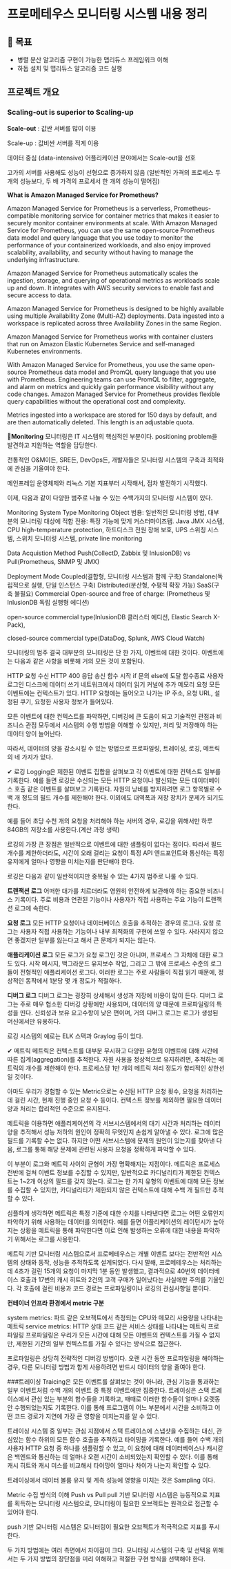 # 프로메테우스 모니터링 시스템 내용 정리

## 🎯 목표
- 병렬 분산 알고리즘 구현이 가능한 맵리듀스 프레임워크 이해
- 하둡 설치 및 맵리듀스 알고리즘 코드 실행



## 프로젝트 개요

### Scaling-out is superior to Scaling-up

**Scale-out** : 값싼 서버를 많이 이용

Scale-up : 값비싼 서버를 적게 이용

데이터 중심 (data-intensive) 어플리케이션 분야에서는 Scale-out을 선호

고가의 서버를 사용해도 성능이 선형으로 증가하지 않음 (일반적인 가격의 프로세스 두 개의 성능보다, 두 배 가격의 프로세서 한 개의 성능이 떨어짐)

**What is Amazon Managed Service for Prometheus?**


Amazon Managed Service for Prometheus is a serverless, Prometheus-compatible monitoring service for container metrics that makes it easier to securely monitor container environments at scale. With Amazon Managed Service for Prometheus, you can use the same open-source Prometheus data model and query language that you use today to monitor the performance of your containerized workloads, and also enjoy improved scalability, availability, and security without having to manage the underlying infrastructure.

Amazon Managed Service for Prometheus automatically scales the ingestion, storage, and querying of operational metrics as workloads scale up and down. It integrates with AWS security services to enable fast and secure access to data.

Amazon Managed Service for Prometheus is designed to be highly available using multiple Availability Zone (Multi-AZ) deployments. Data ingested into a workspace is replicated across three Availability Zones in the same Region.

Amazon Managed Service for Prometheus works with container clusters that run on Amazon Elastic Kubernetes Service and self-managed Kubernetes environments.

With Amazon Managed Service for Prometheus, you use the same open-source Prometheus data model and PromQL query language that you use with Prometheus. Engineering teams can use PromQL to filter, aggregate, and alarm on metrics and quickly gain performance visibility without any code changes. Amazon Managed Service for Prometheus provides flexible query capabilities without the operational cost and complexity.

Metrics ingested into a workspace are stored for 150 days by default, and are then automatically deleted. This length is an adjustable quota.

**📌Monitoring**
모니터링은 IT 시스템의 핵심적인 부분이다. positioning problem을 발견하고 지원하는 역할을 담당한다.

전통적인 O&M이든, SRE든, DevOps든, 개발자들은 모니터링 시스템의 구축과 최적화에 관심을 기울여야 한다.

메인프레임 운영체제와 리눅스 기본 지표부터 시작해서, 점차 발전하기 시작했다.

이제, 다음과 같이 다양한 범주로 나눌 수 있는 수백가지의 모니터링 시스템이 있다.

Monitoring System Type
Monitoring Object
범용: 일반적인 모니터링 방법, 대부분의 모니터링 대상에 적합
전용: 특정 기능에 맞게 커스터마이즈됌. Java JMX 시스템, CPU high-temperature protection, 하드디스크 전원 장애 보호, UPS 스위칭 시스템, 스위치 모니터링 시스템, private line monitoring

Data Acquistion Method
Push(CollectD, Zabbix 및 InlusionDB) vs Pull(Prometheus, SNMP 및 JMX)

Deployment Mode
Coupled(결합형, 모니터링 시스템과 함께 구축)
Standalone(독립적으로 실행, 단일 인스턴스 구축)
Distributed(분산형, 수평적 확장 가능)
SaaS(구축 불필요)
Commercial
Open-source and free of charge: (Prometheus 및 InlusionDB 독립 실행형 에디션)

open-source commercial type(InlusionDB 클러스터 에디션, Elastic Search X-Pack),

closed-source commercial type(DataDog, Splunk, AWS Cloud Watch)

모니터링의 범주
결국 대부분의 모니터링은 단 한 가지, 이벤트에 대한 것이다. 이벤트에는 다음과 같은 사항을 비롯해 거의 모든 것이 포함된다.

HTTP 요청 수신
HTTP 400 응답 송신
함수 시작
if 문의 else에 도달
함수종료
사용자 로그인
디스크에 데이터 쓰기
네트워크에서 데이터 읽기
커널에 추가 메모리 요청
모든 이벤트에는 컨텍스트가 있다. HTTP 요청에는 들어오고 나가는 IP 주소, 요청 URL, 설정된 쿠기, 요청한 사용자 정보가 들어있다.

모든 이벤트에 대한 컨텍스트를 파악하면, 디버깅에 큰 도움이 되고 기술적인 관점과 비즈니스 관점 모두에서 시스템의 수행 방법을 이해할 수 있지만, 처리 및 저장해야 하는 데이터 양이 늘어난다.

따라서, 데이터의 양을 감소시킬 수 있는 방법으로 프로파일링, 트레이싱, 로깅, 메트릭의 네 가지가 있다.

✔ 로깅
Logging은 제한된 이벤트 집합을 살펴보고 각 이벤트에 대한 컨텍스트 일부를 기록한다. 예를 들면 로깅은 수신되는 모든 HTTP 요청이나 발신되는 모든 데이터베이스 호출 같은 이벤트를 살펴보고 기록한다. 자원의 낭비를 방지하려면 로그 항목별로 수백 개 정도의 필드 개수를 제한해야 한다. 이외에도 대역폭과 저장 장치가 문제가 되기도 한다.

예를 들어 초당 수천 개의 요청을 처리해야 하는 서버의 경우, 로깅을 위해서만 하루 84GB의 저장소를 사용한다.(계산 과정 생략)

로깅의 가장 큰 장점은 일반적으로 이벤트에 대한 샘플링이 없다는 점이다. 따라서 필드 개수를 제한하더라도, 시간이 오래 걸리는 요청이 특정 API 엔드포인트와 통신하는 특정 유저에게 얼마나 영향을 미치는지를 판단해야 한다.

로깅은 다음과 같이 일반적이지만 중복될 수 있는 4가지 범주로 나룰 수 있다.

**트랜잭션 로그**
어떠한 대가를 치르더라도 영원히 안전하게 보관해야 하는 중요한 비즈니스 기록이다. 주로 비용과 연관된 기능이나 사용자가 직접 사용하는 주요 기능이 트랜잭션 로그에 속한다.

**요청 로그**
모든 HTTP 요청이나 데이터베이스 호출을 추적하는 경우의 로그다. 요청 로그는 사용자 직접 사용하는 기능이나 내부 최적화의 구현에 쓰일 수 있다. 사라지지 않으면 좋겠지만 일부를 잃는다고 해서 큰 문제가 되지는 않는다.

**애플리케이션 로그**
모든 로그가 요청 로그인 것은 아니며, 프로세스 그 자체에 대한 로그도 있다. 시작 메시지, 백그라운드 유지보수 작업, 그리고 그 밖에 프로세스 수준의 로그들이 전형적인 애플리케이션 로그다. 이러한 로그는 주로 사람들이 직접 읽기 때문에, 정상적인 동작에서 1분당 몇 개 정도가 적절하다.

**디버그 로그**
디버그 로그는 굉장히 상세해서 생성과 저장에 비용이 많이 든다. 디버그 로그는 주로 매우 협소한 디버깅 상황에만 사용되며, 데이터의 양 때문에 프로파일링의 특성을 띤다. 신뢰성과 보유 요고수항이 낮은 편이며, 거의 디버그 로그는 로그가 생성된 머신에서만 유용하다.

로깅 시스템의 예로는 ELK 스택과 Graylog 등이 있다.

✔ 메트릭
메트릭은 컨텍스트를 대부분 무시하고 다양한 유형의 이벤트에 대해 시간에 따른 집계(aggregation)를 추적한다. 자원 사용을 정상적으로 유지하려면, 추적하는 메트릭의 개수를 제한해야 한다. 프로세스당 1만 개의 메트릭 처리 정도가 합리적인 상한선일 것이다.

아마도 우리가 경험할 수 있는 Metric으로는 수신된 HTTP 요청 횟수, 요청을 처리하는 데 걸린 시간, 현재 진행 중인 요청 수 등이다. 컨텍스트 정보를 제외하면 필요한 데이터 양과 처리는 합리적인 수준으로 유지된다.

메트릭을 이용하면 애플리케이션의 각 서브시스템에서의 대기 시간과 처리하는 데이터 양을 추적해서 성능 저하의 원인이 정확히 무엇인지 손쉽게 알아낼 수 있다. 로그에 많은 필드를 기록할 수는 없다. 하지만 어떤 서브시스템에 문제의 원인이 있는지를 찾아낸 다음, 로그를 통해 해당 문제에 관련된 사용자 요청을 정확하게 파악할 수 있다.

이 부분이 로그와 메트릭 사이의 균형이 가장 명확해지는 지점이다. 메트릭은 프로세스 전반에 걸쳐 이벤트 정보를 수집할 수 있지만, 일반적으로 카디널리티가 제한된 컨텍스트는 1~2개 이상의 필드를 갖지 않는다. 로그는 한 가지 유형의 이벤트에 대해 모든 정보를 수집할 수 있지만, 카디널리티가 제한되지 않은 컨텍스트에 대해 수백 개 필드만 추적할 수 있다.

심플하게 생각하면 메트릭은 특정 기준에 대한 수치를 나타낸다면 로그는 어떤 오류인지 파악하기 위해 사용하는 데이터를 의미한다. 예를 들면 어플리케이션의 레이턴시가 높아지는 상황을 메트릭을 통해 파악한다면 이로 인해 발생하는 오류에 대한 내용을 파악하기 위해서는 로그를 사용한다.

메트릭 기반 모니터링 시스템으로서 프로메테우스는 개별 이벤트 보다는 전반적인 시스템의 상태와 동작, 성능을 추적하도록 설계되었다. 다시 말해, 프로메테우스는 처리하는데 4초가 걸린 15개의 요청이 마지막 1분 동안 발생했고, 결과적으로 40번의 데이터베이스 호출과 17번의 캐시 히트와 2건의 고객 구매가 일어났다는 사실에만 주의를 기울인다. 각 호출에 걸린 비용과 코드 경로는 프로파일링이나 로깅의 관심사항일 뿐이다.

**컨테이너 인프라 환경에서 metric 구분**

system metrics: 파드 같은 오브젝트에서 측정되는 CPU와 메모리 사용량을 나타내는 메트릭
service metrics: HTTP 상태 코드 같은 서비스 상태를 나타내는 메트릭
프로파일링
프로파일링은 우리가 모든 시간에 대해 모든 이벤트의 컨텍스트를 가질 수 없지만, 제한된 기간의 일부 컨텍스트를 가질 수 있다는 방식으로 접근한다.

프로파일링은 상당히 전략적인 디버깅 방법이다. 오랜 시간 동안 프로파일링을 해야하는 경우, 다른 모니터링 방법과 함게 사용하려면 반드시 데이터의 양을 줄여야 한다.

###트레이싱
Traicing은 모든 이벤트를 살펴보는 것이 아니라, 관심 기능을 통과하는 일부 이벤트처럼 수백 개의 이벤트 중 특정 이벤트에만 집중한다. 트레이싱은 스택 트레이스에서 관심 있는 부분의 함수들을 기록하고, 때때로 이러한 함수들이 얼마나 오랫동안 수행되었는지도 기록한다. 이를 통해 프로그램이 어느 부분에서 시간을 소비하고 어떤 코드 경로가 지연에 가장 큰 영향을 미치는지를 알 수 있다.

트레이싱 시스템 중 일부는 관심 지점에서 스택 트레이스에 스냅샷을 수집하는 대신, 관심있는 함수 하위의 모든 함수 호출을 추적하고 타이밍을 기록한다. 예를 들어 수백 개의 사용자 HTTP 요청 중 하나를 샘플링할 수 있고, 이 요청에 대해 데이터베이스나 캐시같은 백엔드와 통신하는 데 얼마나 오랜 시간이 소비되었는지 확인할 수 있다. 이를 통해 캐시 히트와 캐시 미스를 비교해서 타이밍이 얼마나 차이가 나는지 확인할 수 있다.

트레이싱에서 데이터 볼륨 유지 및 계측 성능에 영향을 미치는 것은 Sampling 이다.

Metric 수집 방식의 이해 Push vs Pull
pull 기반 모니터링 시스템은 능동적으로 지표를 획득하는 모니터링 시스템으로, 모니터링이 필요한 오브젝트는 원격으로 접근할 수 있어야 한다.

push 기반 모니터링 시스템은 모니터링이 필요한 오브젝트가 적극적으로 지표를 푸시한다.

두 가지 방법에는 여러 측면에서 차이점이 크다. 모니터링 시스템의 구축 및 선택을 위해서는 두 가지 방법의 장단점을 미리 이해하고 적절한 구현 방식을 선택해야 한다.